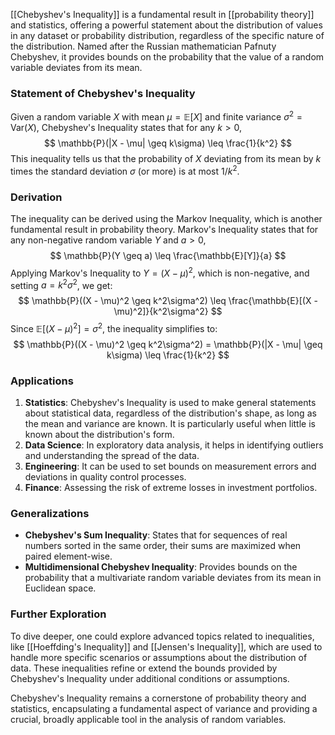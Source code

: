 [[Chebyshev's Inequality]] is a fundamental result in [[probability theory]] and statistics, offering a powerful statement about the distribution of values in any dataset or probability distribution, regardless of the specific nature of the distribution. Named after the Russian mathematician Pafnuty Chebyshev, it provides bounds on the probability that the value of a random variable deviates from its mean.

### Statement of Chebyshev's Inequality
Given a random variable $X$ with mean $\mu = \mathbb{E}[X]$ and finite variance $\sigma^2 = \text{Var}(X)$, Chebyshev's Inequality states that for any $k > 0$,
$$
\mathbb{P}(|X - \mu| \geq k\sigma) \leq \frac{1}{k^2}
$$
This inequality tells us that the probability of $X$ deviating from its mean by $k$ times the standard deviation $\sigma$ (or more) is at most $1/k^2$.

### Derivation
The inequality can be derived using the Markov Inequality, which is another fundamental result in probability theory. Markov's Inequality states that for any non-negative random variable $Y$ and $a > 0$,
$$
\mathbb{P}(Y \geq a) \leq \frac{\mathbb{E}[Y]}{a}
$$
Applying Markov's Inequality to $Y = (X - \mu)^2$, which is non-negative, and setting $a = k^2\sigma^2$, we get:
$$
\mathbb{P}((X - \mu)^2 \geq k^2\sigma^2) \leq \frac{\mathbb{E}[(X - \mu)^2]}{k^2\sigma^2}
$$
Since $\mathbb{E}[(X - \mu)^2] = \sigma^2$, the inequality simplifies to:
$$
\mathbb{P}((X - \mu)^2 \geq k^2\sigma^2) = \mathbb{P}(|X - \mu| \geq k\sigma) \leq \frac{1}{k^2}
$$

### Applications
1. **Statistics**: Chebyshev's Inequality is used to make general statements about statistical data, regardless of the distribution's shape, as long as the mean and variance are known. It is particularly useful when little is known about the distribution's form.
2. **Data Science**: In exploratory data analysis, it helps in identifying outliers and understanding the spread of the data.
3. **Engineering**: It can be used to set bounds on measurement errors and deviations in quality control processes.
4. **Finance**: Assessing the risk of extreme losses in investment portfolios.

### Generalizations
- **Chebyshev's Sum Inequality**: States that for sequences of real numbers sorted in the same order, their sums are maximized when paired element-wise.
- **Multidimensional Chebyshev Inequality**: Provides bounds on the probability that a multivariate random variable deviates from its mean in Euclidean space.

### Further Exploration
To dive deeper, one could explore advanced topics related to inequalities, like [[Hoeffding's Inequality]] and [[Jensen's Inequality]], which are used to handle more specific scenarios or assumptions about the distribution of data. These inequalities refine or extend the bounds provided by Chebyshev's Inequality under additional conditions or assumptions.

Chebyshev's Inequality remains a cornerstone of probability theory and statistics, encapsulating a fundamental aspect of variance and providing a crucial, broadly applicable tool in the analysis of random variables.